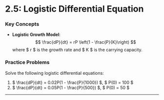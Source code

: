 # 2.5: Logistic Differential Equation

### Key Concepts
- **Logistic Growth Model**:
  $$
  \frac{dP}{dt} = rP \left(1 - \frac{P}{K}\right)
  $$
  where $ r $ is the growth rate and $ K $ is the carrying capacity.

### **Practice Problems**
Solve the following logistic differential equations:

1. $ \frac{dP}{dt} = 0.02P(1 - \frac{P}{1000}) $, $ P(0) = 100 $
2. $ \frac{dP}{dt} = 0.05P(1 - \frac{P}{500}) $, $ P(0) = 50 $

---